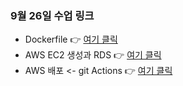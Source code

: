 ### 9월 26일 수업 링크

* Dockerfile
  👉 [여기 클릭](https://bit.ly/0926dockerfile)
* AWS EC2 생성과 RDS
  👉 [여기 클릭](https://bit.ly/4pZgcSz)
* AWS 배포 <- git Actions
  👉 [여기 클릭](https://docs.google.com/document/d/1gcflWaVpmSnCJE-GcfZXUBjLdcq-uRIb-KITnkuby8g/edit?tab=t.0)  
